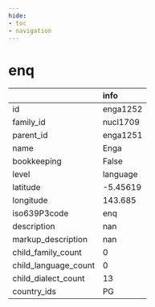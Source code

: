 ```yaml
---
hide:
- toc
- navigation
---
```

# enq
|                      | info     |
|:---------------------|:---------|
| id                   | enga1252 |
| family_id            | nucl1709 |
| parent_id            | enga1251 |
| name                 | Enga     |
| bookkeeping          | False    |
| level                | language |
| latitude             | -5.45619 |
| longitude            | 143.685  |
| iso639P3code         | enq      |
| description          | nan      |
| markup_description   | nan      |
| child_family_count   | 0        |
| child_language_count | 0        |
| child_dialect_count  | 13       |
| country_ids          | PG       |